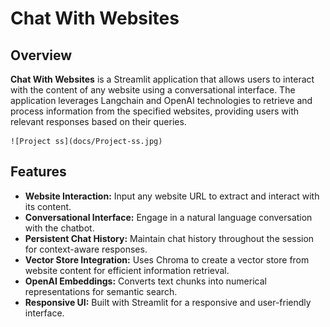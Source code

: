 <!DOCTYPE html>
<html lang="en">
<head>
    <meta charset="UTF-8">
    <meta name="viewport" content="width=device-width, initial-scale=1.0">
    <title>Chat With Websites - README</title>
</head>
<body>
    <h1>Chat With Websites</h1>
    <h2>Overview</h2>
    <p><strong>Chat With Websites</strong> is a Streamlit application that allows users to interact with the content of any website using a conversational interface. The application leverages Langchain and OpenAI technologies to retrieve and process information from the specified websites, providing users with relevant responses based on their queries.</p>

    ![Project ss](docs/Project-ss.jpg)

<h2>Features</h2>
    <ul>
        <li><strong>Website Interaction:</strong> Input any website URL to extract and interact with its content.</li>
        <li><strong>Conversational Interface:</strong> Engage in a natural language conversation with the chatbot.</li>
        <li><strong>Persistent Chat History:</strong> Maintain chat history throughout the session for context-aware responses.</li>
        <li><strong>Vector Store Integration:</strong> Uses Chroma to create a vector store from website content for efficient information retrieval.</li>
        <li><strong>OpenAI Embeddings:</strong> Converts text chunks into numerical representations for semantic search.</li>
        <li><strong>Responsive UI:</strong> Built with Streamlit for a responsive and user-friendly interface.</li>
    </ul>
</body>
</html>
